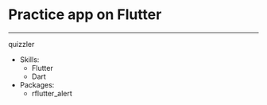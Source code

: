 # Practice app on Flutter

--------------------------------
quizzler

* Skills:
    * Flutter
    * Dart
* Packages:
    * rflutter_alert